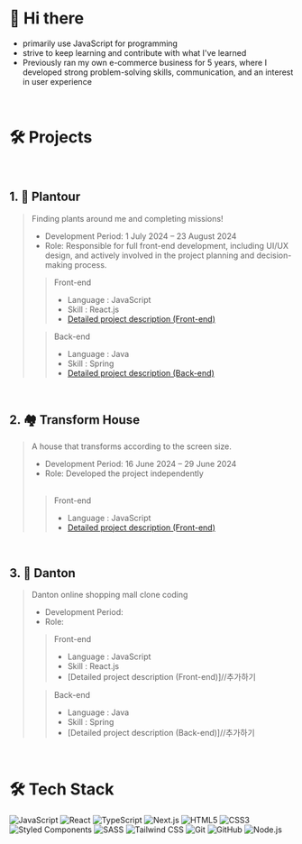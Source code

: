# 👋 Hi there

* primarily use JavaScript for programming
* strive to keep learning and contribute with what I've learned
* Previously ran my own e-commerce business for 5 years, where I developed strong problem-solving skills, communication, and an interest in user experience

&nbsp;

# 🛠 Projects

&nbsp;  
## 1. 🌱 Plantour

>Finding plants around me and completing missions!
> &nbsp;  
>  * Development Period: 1 July 2024 – 23 August 2024
>  * Role: Responsible for full front-end development, including UI/UX design, and actively involved in the project planning and decision-making process.
> &nbsp;  
>>Front-end
>>    * Language : JavaScript  
>>    * Skill : React.js  
>>    * [Detailed project description (Front-end)](https://github.com/Plantour/frontend)
>  
>>Back-end
>>    * Language : Java
>>    * Skill : Spring
>>    * [Detailed project description (Back-end)](https://github.com/Plantour/backend)
&nbsp;  

&nbsp;   
## 2. 🏘 Transform House

>A house that transforms according to the screen size.
> &nbsp;  
>  * Development Period: 16 June 2024 – 29 June 2024  
>  * Role: Developed the project independently  
> &nbsp;  
>>Front-end
>>    * Language : JavaScript  
>>    * [Detailed project description (Front-end)](https://github.com/ybmin1/TransformHouse)
&nbsp;  

&nbsp;   
## 3. 👕 Danton
>Danton online shopping mall clone coding
> &nbsp;  
>  * Development Period: 
>  * Role: 
> &nbsp;  
>>Front-end
>>    * Language : JavaScript  
>>    * Skill : React.js  
>>    * [Detailed project description (Front-end)]//추가하기
>  
>>Back-end
>>    * Language : Java
>>    * Skill : Spring
>>    * [Detailed project description (Back-end)]//추가하기
&nbsp;  

&nbsp;   
# 🛠 Tech Stack

![JavaScript](https://img.shields.io/badge/-JavaScript-F7DF1E?style=for-the-badge&logo=javascript&logoColor=black)
![React](https://img.shields.io/badge/-React-61DAFB?style=for-the-badge&logo=react&logoColor=black)
![TypeScript](https://img.shields.io/badge/-TypeScript-3178C6?style=for-the-badge&logo=typescript&logoColor=white)
![Next.js](https://img.shields.io/badge/-Next.js-000000?style=for-the-badge&logo=next.js&logoColor=white)
![HTML5](https://img.shields.io/badge/-HTML5-E34F26?style=for-the-badge&logo=html5&logoColor=white)
![CSS3](https://img.shields.io/badge/-CSS3-1572B6?style=for-the-badge&logo=css3&logoColor=white)
![Styled Components](https://img.shields.io/badge/-Styled_Components-DB7093?style=for-the-badge&logo=styled-components&logoColor=white)
![SASS](https://img.shields.io/badge/-SASS-CC6699?style=for-the-badge&logo=sass&logoColor=white)
![Tailwind CSS](https://img.shields.io/badge/-Tailwind_CSS-38B2AC?style=for-the-badge&logo=tailwind-css&logoColor=white)
![Git](https://img.shields.io/badge/-Git-F05032?style=for-the-badge&logo=git&logoColor=white)
![GitHub](https://img.shields.io/badge/-GitHub-181717?style=for-the-badge&logo=github&logoColor=white)
![Node.js](https://img.shields.io/badge/-Node.js-339933?style=for-the-badge&logo=node.js&logoColor=white)

&nbsp;




<!--
**ybmin1/ybmin1** is a ✨ _special_ ✨ repository because its `README.md` (this file) appears on your GitHub profile.

Here are some ideas to get you started:

- 🔭 I’m currently working on ...
- 🌱 I’m currently learning ...
- 👯 I’m looking to collaborate on ...
- 🤔 I’m looking for help with ...
- 💬 Ask me about ...
- 📫 How to reach me: ...
- 😄 Pronouns: ...
- ⚡ Fun fact: ...
-->
